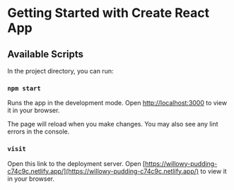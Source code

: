 # Getting Started with Create React App

## Available Scripts

In the project directory, you can run:

### `npm start`

Runs the app in the development mode.
Open [http://localhost:3000](http://localhost:3000) to view it in your browser.

The page will reload when you make changes.
You may also see any lint errors in the console.

### `visit`

Open this link to the deployment server.
Open [https://willowy-pudding-c74c9c.netlify.app/](https://willowy-pudding-c74c9c.netlify.app/) to view it in your browser.
